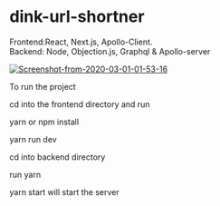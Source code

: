 # dink-url-shortner

Frontend:React, Next.js, Apollo-Client.            
Backend: Node, Objection.js, Graphql &amp; Apollo-server 




<a href="https://ibb.co/2cr9JyT"><img src="https://i.ibb.co/1RNgcLk/Screenshot-from-2020-03-01-01-53-16.png" alt="Screenshot-from-2020-03-01-01-53-16" border="0" /></a>



To run the project

cd into the frontend directory and
run 

yarn or npm install

yarn run dev


cd into backend directory

run yarn 

yarn start will start the server

